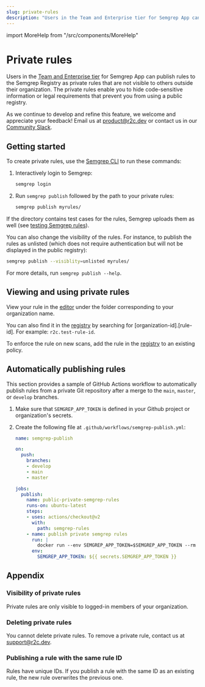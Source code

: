 ```yaml
---
slug: private-rules
description: "Users in the Team and Enterprise tier for Semgrep App can publish rules to the Semgrep Registry that are not visible to others outside their organization. This can be useful for organizations where rules may contain code-sensitive information or legal requirements prevent using a public registry."
---
```


import MoreHelp from "/src/components/MoreHelp"

# Private rules

Users in the [Team and Enterprise tier](https://semgrep.dev/pricing) for Semgrep App can publish rules to the Semgrep Registry as private rules that are not visible to others outside their organization. The private rules enable you to hide code-sensitive information or legal requirements that prevent you from using a public registry.

As we continue to develop and refine this feature, we welcome and appreciate your feedback! Email us at [product@r2c.dev](mailto:product@r2c.dev) or contact us in our [Community Slack](https://r2c.dev/slack).

## Getting started

To create private rules, use the [Semgrep CLI](../getting-started.md) to run these commands:

1. Interactively login to Semgrep:

    ```sh
    semgrep login
    ```

2. Run `semgrep publish` followed by the path to your private rules:

    ```sh
    semgrep publish myrules/
    ```

If the directory contains test cases for the rules, Semgrep uploads them as well (see [testing Semgrep rules](../../writing-rules/testing-rules)).

You can also change the visibility of the rules. For instance, to publish the rules as unlisted (which does not require authentication but will not be displayed in the public registry):

```sh
semgrep publish --visiblity=unlisted myrules/
```

For more details, run `semgrep publish --help`.

## Viewing and using private rules

View your rule in the [editor](https://semgrep.dev/orgs/-/editor) under the folder corresponding to your organization name. 

You can also find it in the [registry](https://semgrep.dev/r) by searching for [organization-id].[rule-id]. For example: `r2c.test-rule-id`. 

To enforce the rule on new scans, add the rule in the [registry](https://semgrep.dev/r) to an existing policy.

## Automatically publishing rules

This section provides a sample of GitHub Actions workflow to automatically publish rules from a private Git repository after a merge to the `main`, `master`, or `develop` branches.

1. Make sure that `SEMGREP_APP_TOKEN` is defined in your Github project or organization's secrets.
2. Create the following file at `.github/workflows/semgrep-publish.yml`:

    ```yaml
    name: semgrep-publish

    on:
      push:
        branches:
        - develop
        - main
        - master

    jobs:
      publish:
        name: public-private-semgrep-rules
        runs-on: ubuntu-latest
        steps:
        - uses: actions/checkout@v2
          with:
            path: semgrep-rules
        - name: publish private semgrep rules
          run: |
            docker run --env SEMGREP_APP_TOKEN=$SEMGREP_APP_TOKEN --rm -v ${GITHUB_WORKSPACE}/semgrep-rules:/src returntocorp/semgrep:develop publish --visibility=org_private /src/private_rule_dir
          env:
            SEMGREP_APP_TOKEN: ${{ secrets.SEMGREP_APP_TOKEN }}
    ```

## Appendix

### Visibility of private rules

Private rules are only visible to logged-in members of your organization.

### Deleting private rules

You cannot delete private rules. To remove a private rule, contact us at [support@r2c.dev](mailto:support@r2c.dev?subject=Remove%20Private%20Rule).

### Publishing a rule with the same rule ID

Rules have unique IDs. If you publish a rule with the same ID as an existing rule, the new rule overwrites the previous one.

<MoreHelp />
